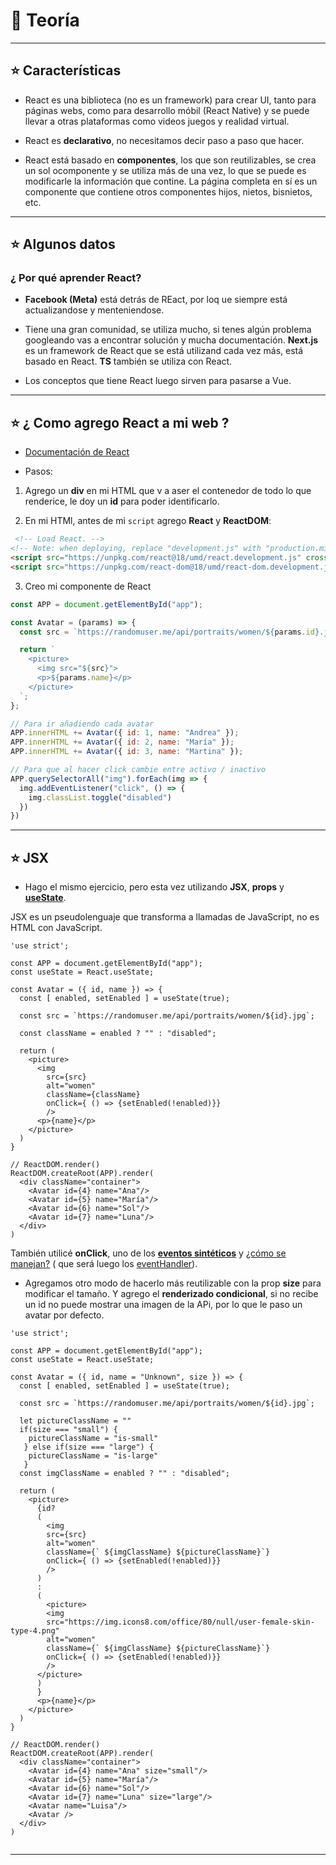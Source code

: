 # :book: Teoría

---

## :star: Características

- React es una biblioteca (no es un framework) para crear UI, tanto para páginas webs, como para desarrollo móbil (React Native) y se puede llevar a otras plataformas como videos juegos y realidad virtual.

- React es **declarativo**, no necesitamos decir paso a paso que hacer.

- React está basado en **componentes**, los que son reutilizables, se crea un sol ocomponente y se utiliza más de una vez, lo que se puede es modificarle la información que contine. La página completa en sí es un componente que contiene otros componentes hijos, nietos, bisnietos, etc.

---

## :star: Algunos datos

### ¿ Por qué aprender React?

- **Facebook (Meta)** está detrás de REact, por loq ue siempre está actualizandose y menteniendose.

- Tiene una gran comunidad, se utiliza mucho, si tenes algún problema googleando vas a encontrar solución y mucha documentación. **Next.js** es un framework de React que se está utilizand cada vez más, está basado en React. **TS** también se utiliza con React.

- Los conceptos que tiene React luego sirven para pasarse a Vue.

---

## :star:  ¿ Como agrego React a mi web ?

- [Documentación de React](https://reactjs.org/docs/add-react-to-a-website.html)

- Pasos:

1. Agrego un **div** en mi HTML que v a aser el contenedor de todo lo que renderice, le doy un **id** para poder identificarlo.

2. En mi HTMl, antes de mi `script` agrego **React** y **ReactDOM**:

```HTML
 <!-- Load React. -->
<!-- Note: when deploying, replace "development.js" with "production.min.js". -->
<script src="https://unpkg.com/react@18/umd/react.development.js" crossorigin></script>
<script src="https://unpkg.com/react-dom@18/umd/react-dom.development.js" crossorigin></script>
```

3. Creo mi componente de React

```JavaScript
const APP = document.getElementById("app");

const Avatar = (params) => {
  const src = `https://randomuser.me/api/portraits/women/${params.id}.jpg`;

  return `
    <picture>
      <img src="${src}">
      <p>${params.name}</p>
    </picture>
  `;
};

// Para ir añadiendo cada avatar
APP.innerHTML += Avatar({ id: 1, name: "Andrea" });
APP.innerHTML += Avatar({ id: 2, name: "María" });
APP.innerHTML += Avatar({ id: 3, name: "Martina" });

// Para que al hacer click cambie entre activo / inactivo
APP.querySelectorAll("img").forEach(img => {
  img.addEventListener("click", () => {
    img.classList.toggle("disabled")
  })
})
```

---

## :star: JSX

- Hago el mismo ejercicio, pero esta vez utilizando **JSX**, **props** y [**useState**](https://reactjs.org/docs/hooks-reference.html#usestate).

JSX es un pseudolenguaje que transforma a llamadas de JavaScript, no es HTML con JavaScript.

```JSX
'use strict';

const APP = document.getElementById("app");
const useState = React.useState;

const Avatar = ({ id, name }) => {
  const [ enabled, setEnabled ] = useState(true);

  const src = `https://randomuser.me/api/portraits/women/${id}.jpg`;

  const className = enabled ? "" : "disabled";

  return (
    <picture>
      <img
        src={src}
        alt="women"
        className={className}
        onClick={ () => {setEnabled(!enabled)}}
        />
      <p>{name}</p>
    </picture>
  )
}

// ReactDOM.render()
ReactDOM.createRoot(APP).render(
  <div className="container">
    <Avatar id={4} name="Ana"/>
    <Avatar id={5} name="María"/>
    <Avatar id={6} name="Sol"/>
    <Avatar id={7} name="Luna"/>
  </div>
)
```

También utilicé **onClick**, uno de los [**eventos sintéticos**](https://reactjs.org/docs/events.html#gatsby-focus-wrapper) y [¿cómo se manejan?](https://reactjs.org/docs/handling-events.html) (  que será luego los [eventHandler](https://beta.reactjs.org/learn/responding-to-events#adding-event-handlers)).

- Agregamos otro modo de hacerlo más reutilizable con la prop **size** para modificar el tamaño. Y agrego el **renderizado condicional**, si no recibe un id no puede mostrar una imagen de la APi, por lo que le paso un avatar por defecto.

```JSX
'use strict';

const APP = document.getElementById("app");
const useState = React.useState;

const Avatar = ({ id, name = "Unknown", size }) => {
  const [ enabled, setEnabled ] = useState(true);

  const src = `https://randomuser.me/api/portraits/women/${id}.jpg`;

  let pictureClassName = ""
  if(size === "small") {
    pictureClassName = "is-small"
   } else if(size === "large") {
    pictureClassName = "is-large"
   }
  const imgClassName = enabled ? "" : "disabled"; 

  return (
    <picture>
      {id?
      (
        <img 
        src={src} 
        alt="women"
        className={` ${imgClassName} ${pictureClassName}`}
        onClick={ () => {setEnabled(!enabled)}}
        />
      )
      :
      (
        <picture>
        <img 
        src="https://img.icons8.com/office/80/null/user-female-skin-type-4.png"
        alt="women"
        className={` ${imgClassName} ${pictureClassName}`}
        onClick={ () => {setEnabled(!enabled)}}
        />
      </picture> 
      )
      }
      <p>{name}</p>
    </picture>
  )
}

// ReactDOM.render()
ReactDOM.createRoot(APP).render(
  <div className="container">
    <Avatar id={4} name="Ana" size="small"/>
    <Avatar id={5} name="María"/>
    <Avatar id={6} name="Sol"/>
    <Avatar id={7} name="Luna" size="large"/>
    <Avatar name="Luisa"/>
    <Avatar />
  </div>
)


```
---
